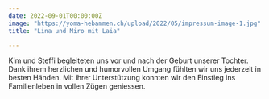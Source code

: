 ```yaml
---
date: 2022-09-01T00:00:00Z
image: "https://yoma-hebammen.ch/upload/2022/05/impressum-image-1.jpg"
title: "Lina und Miro mit Laia"

---
```

Kim und Steffi begleiteten uns vor und nach der Geburt unserer Tochter. Dank ihrem herzlichen und humorvollen Umgang fühlten wir uns jederzeit in besten Händen. Mit ihrer Unterstützung konnten wir den Einstieg ins Familienleben in vollen Zügen geniessen.